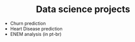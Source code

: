 

# <h1 align="center"> Data science projects</h1>
- Churn prediction
- Heart Disease prediction
- ENEM analysis (in pt-br)

